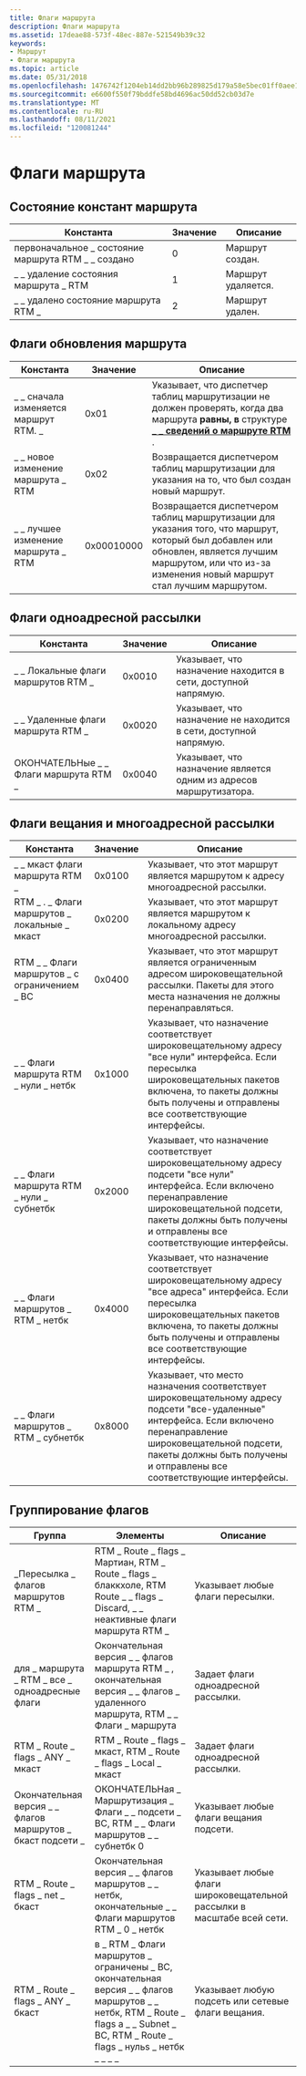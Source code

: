 ```yaml
---
title: Флаги маршрута
description: Флаги маршрута
ms.assetid: 17deae88-573f-48ec-887e-521549b39c32
keywords:
- Маршрут
- Флаги маршрута
ms.topic: article
ms.date: 05/31/2018
ms.openlocfilehash: 1476742f1204eb14dd2bb96b289825d179a58e5bec01ff0aee18bcfbdb13a9b7
ms.sourcegitcommit: e6600f550f79bddfe58bd4696ac50dd52cb03d7e
ms.translationtype: MT
ms.contentlocale: ru-RU
ms.lasthandoff: 08/11/2021
ms.locfileid: "120081244"
---
```

# <a name="route-flags"></a>Флаги маршрута

## <a name="state-of-the-route-constants"></a>Состояние констант маршрута



| Константа                    | Значение | Описание             |
|-----------------------------|-------|-------------------------|
| первоначальное \_ состояние маршрута RTM \_ \_ создано  | 0     | Маршрут создан. |
| \_ \_ удаление состояния маршрута \_ RTM | 1     | Маршрут удаляется. |
| \_ \_ удалено состояние маршрута RTM \_  | 2     | Маршрут удален. |



 

## <a name="route-update-flags"></a>Флаги обновления маршрута



| Константа                  | Значение      | Описание                                                                                                                                                                                |
|---------------------------|------------|--------------------------------------------------------------------------------------------------------------------------------------------------------------------------------------------|
| \_ \_ сначала изменяется маршрут RTM. \_ | 0x01       | Указывает, что диспетчер таблиц маршрутизации не должен проверять, когда два маршрута **равны, в** структуре [**\_ \_ сведений о маршруте RTM**](/windows/desktop/api/Rtmv2/ns-rtmv2-rtm_route_info) . |
| \_ \_ новое изменение маршрута \_ RTM   | 0x02       | Возвращается диспетчером таблиц маршрутизации для указания на то, что был создан новый маршрут.                                                                                                                 |
| \_ \_ лучшее изменение маршрута \_ RTM  | 0x00010000 | Возвращается диспетчером таблиц маршрутизации для указания того, что маршрут, который был добавлен или обновлен, является лучшим маршрутом, или что из-за изменения новый маршрут стал лучшим маршрутом.           |



 

## <a name="unicast-flags"></a>Флаги одноадресной рассылки



| Константа                  | Значение  | Описание                                                            |
|---------------------------|--------|------------------------------------------------------------------------|
| \_ \_ Локальные флаги маршрутов RTM \_  | 0x0010 | Указывает, что назначение находится в сети, доступной напрямую.            |
| \_ \_ Удаленные флаги маршрута RTM \_ | 0x0020 | Указывает, что назначение не находится в сети, доступной напрямую. |
| ОКОНЧАТЕЛЬНые \_ \_ Флаги маршрута RTM \_ | 0x0040 | Указывает, что назначение является одним из адресов маршрутизатора.            |



 

## <a name="broadcast-and-multicast-flags"></a>Флаги вещания и многоадресной рассылки



| Константа                           | Значение  | Описание                                                                                                                                                                                                |
|------------------------------------|--------|------------------------------------------------------------------------------------------------------------------------------------------------------------------------------------------------------------|
| \_ \_ мкаст флаги маршрута RTM \_           | 0x0100 | Указывает, что этот маршрут является маршрутом к адресу многоадресной рассылки.                                                                                                                                               |
| RTM \_ . \_ Флаги маршрутов \_ локальные \_ мкаст    | 0x0200 | Указывает, что этот маршрут является маршрутом к локальному адресу многоадресной рассылки.                                                                                                                                         |
| RTM \_ \_ Флаги маршрутов \_ с ограничением \_ BC     | 0x0400 | Указывает, что этот маршрут является ограниченным адресом широковещательной рассылки. Пакеты для этого места назначения не должны перенаправляться.                                                                                             |
| \_ \_ Флаги маршрута RTM \_ нули \_ нетбк    | 0x1000 | Указывает, что назначение соответствует широковещательному адресу "все нули" интерфейса. Если пересылка широковещательных пакетов включена, то пакеты должны быть получены и отправлены все соответствующие интерфейсы.               |
| \_ \_ Флаги маршрута RTM \_ нули \_ субнетбк | 0x2000 | Указывает, что назначение соответствует широковещательному адресу подсети "все нули" интерфейса. Если включено перенаправление широковещательной подсети, пакеты должны быть получены и отправлены все соответствующие интерфейсы. |
| \_ \_ Флаги маршрутов \_ RTM \_ нетбк     | 0x4000 | Указывает, что назначение соответствует широковещательному адресу "все адреса" интерфейса. Если пересылка широковещательных пакетов включена, то пакеты должны быть получены и отправлены все соответствующие интерфейсы.                |
| \_ \_ Флаги маршрутов \_ RTM \_ субнетбк  | 0x8000 | Указывает, что место назначения соответствует широковещательному адресу подсети "все-удаленные" интерфейса. Если включено перенаправление широковещательной подсети, пакеты должны быть получены и отправлены все соответствующие интерфейсы.  |



 

## <a name="grouping-of-flags"></a>Группирование флагов



| Группа                            | Элементы                                                                                                                                                                  | Описание                                              |
|----------------------------------|--------------------------------------------------------------------------------------------------------------------------------------------------------------------------|----------------------------------------------------------|
| \_Пересылка \_ флагов маршрутов RTM \_    | RTM \_ Route \_ flags \_ Мартиан, RTM \_ Route \_ flags \_ блаккхоле, RTM Route \_ \_ flags \_ Discard, \_ \_ неактивные флаги маршрута RTM \_                                                        | Указывает любые флаги пересылки.                          |
| для \_ маршрута \_ RTM \_ все \_ одноадресные флаги  | Окончательная версия \_ \_ флагов маршрута RTM \_ , окончательная версия \_ \_ флагов \_ удаленного маршрута, RTM \_ \_ Флаги \_ маршрута                                                                                           | Задает флаги одноадресной рассылки.                             |
| RTM \_ Route \_ flags \_ ANY \_ мкаст    | RTM \_ Route \_ flags \_ мкаст, RTM \_ Route \_ flags \_ Local \_ мкаст                                                                                                                | Задает флаги одноадресной рассылки.                             |
| Окончательная версия \_ \_ флагов маршрутов \_ бкаст подсети \_ | ОКОНЧАТЕЛЬНая \_ Маршрутизация \_ Флаги \_ \_ подсети \_ BC, RTM \_ \_ Флаги маршрутов \_ \_ субнетбк 0                                                                                                  | Указывает любые флаги вещания подсети.                    |
| RTM \_ Route \_ flags \_ net \_ бкаст    | Окончательная версия \_ \_ флагов маршрутов \_ \_ нетбк, окончательные \_ \_ Флаги маршрутов RTM \_ 0 \_ нетбк                                                                                                          | Указывает любые флаги широковещательной рассылки в масштабе всей сети.                  |
| RTM \_ Route \_ flags \_ ANY \_ бкаст    | в \_ RTM \_ Флаги маршрутов \_ ограничены \_ BC, окончательная версия \_ \_ флагов маршрутов \_ \_ нетбк, RTM \_ Route \_ flags a \_ \_ Subnet \_ BC, RTM \_ Route \_ flags \_ нульs \_ нетбк \_ \_ \_ \_ | Указывает любую подсеть или сетевые флаги вещания. |



 

 

 




